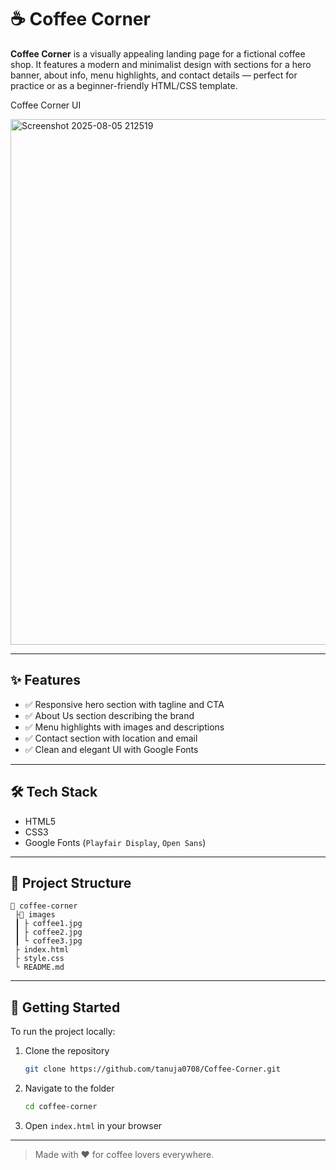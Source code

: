 # ☕ Coffee Corner

**Coffee Corner** is a visually appealing landing page for a fictional coffee shop. It features a modern and minimalist design with sections for a hero banner, about info, menu highlights, and contact details — perfect for practice or as a beginner-friendly HTML/CSS template.

Coffee Corner UI

<img width="1494" height="841" alt="Screenshot 2025-08-05 212519" src="https://github.com/user-attachments/assets/3dbe47ee-6e1a-4e01-b3b4-55d9174f248e" />


---

## ✨ Features

* ✅ Responsive hero section with tagline and CTA
* ✅ About Us section describing the brand
* ✅ Menu highlights with images and descriptions
* ✅ Contact section with location and email
* ✅ Clean and elegant UI with Google Fonts

---

## 🛠️ Tech Stack

* HTML5
* CSS3
* Google Fonts (`Playfair Display`, `Open Sans`)

---

## 📁 Project Structure

```
📆 coffee-corner
 ├📂 images
 ┃ ├ coffee1.jpg
 ┃ ├ coffee2.jpg
 ┃ └ coffee3.jpg
 ├ index.html
 ├ style.css
 └ README.md
```

---

## 🚀 Getting Started

To run the project locally:

1. Clone the repository

   ```bash
   git clone https://github.com/tanuja0708/Coffee-Corner.git
   ```

2. Navigate to the folder

   ```bash
   cd coffee-corner
   ```

3. Open `index.html` in your browser

---

> Made with ♥ for coffee lovers everywhere.
